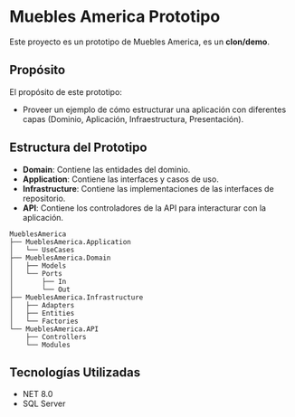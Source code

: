 # Muebles America Prototipo

Este proyecto es un prototipo de Muebles America, es un **clon/demo**.
  

## Propósito
El propósito de este prototipo:
- Proveer un ejemplo de cómo estructurar una aplicación con diferentes capas (Dominio, Aplicación, Infraestructura, Presentación).


## Estructura del Prototipo
- **Domain**: Contiene las entidades del dominio.
- **Application**: Contiene las interfaces y casos de uso.
- **Infrastructure**: Contiene las implementaciones de las interfaces de repositorio.
- **API**: Contiene los controladores de la API para interacturar con la aplicación.

```plaintext
MueblesAmerica
├── MueblesAmerica.Application
│   └── UseCases
├── MueblesAmerica.Domain
│   ├── Models
│   └── Ports
│       ├── In
│       └── Out
├── MueblesAmerica.Infrastructure
│   ├── Adapters
│   ├── Entities
│   └── Factories
└── MueblesAmerica.API
    ├── Controllers
    └── Modules
```

## Tecnologías Utilizadas

- NET 8.0
- SQL Server